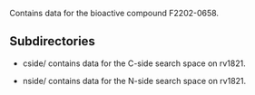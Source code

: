 Contains data for the bioactive compound F2202-0658.

## Subdirectories

- cside/ contains data for the C-side search space on rv1821.

- nside/ contains data for the N-side search space on rv1821.

